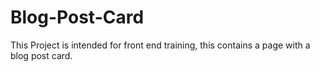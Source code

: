 # Blog-Post-Card
This Project is intended for front end training, this contains a page with a blog post card.
